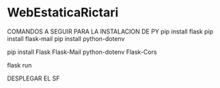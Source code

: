# WebEstaticaRictari
COMANDOS A SEGUIR PARA LA INSTALACION DE PY
pip install flask
 pip install flask-mail
 pip install python-dotenv 

pip install Flask Flask-Mail python-dotenv Flask-Cors

 flask run

 DESPLEGAR EL SF